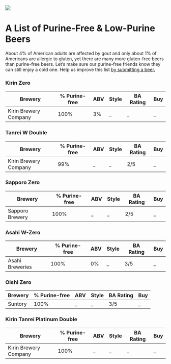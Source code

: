 <img id="logo" src="https://openclipart.org/download/279914/hops.svg" />

# A List of Purine-Free & Low-Purine Beers
About 4% of American adults are affected by gout and only about 1% of Americans are allergic to gluten, yet there are many more gluten-free beers than purine-free beers. Let’s make sure our purine-free friends know they can still enjoy a cold one. Help us improve this list <a href="https://docs.google.com/forms/d/e/1FAIpQLSeD7TKSytJlDtr6dUp1CVFkmegmEJhliruga1Oz5cZP2bUqyQ/viewform">by submitting a beer.</a>

### Kirin Zero

Brewery | % Purine-free | ABV | Style | BA Rating | Buy
--- | --- | --- | --- | --- | ---
Kirin Brewery Company | 100% | 3% | _ | _ | _

### Tanrei W Double 

Brewery | % Purine-free | ABV | Style | BA Rating | Buy
--- | --- | --- | --- | --- | ---
Kirin Brewery Company | 99% | _ | _ | 2/5 | _

### Sapporo Zero

Brewery | % Purine-free | ABV | Style | BA Rating | Buy
--- | --- | --- | --- | --- | ---
Sapporo Brewery | 100% | _ | _ | 2/5 | _

### Asahi W-Zero

Brewery | % Purine-free | ABV | Style | BA Rating | Buy
--- | --- | --- | --- | --- | ---
Asahi Breweries | 100% | 0% | _ | 3/5 | _

### Oishi Zero 

Brewery | % Purine-free | ABV | Style | BA Rating | Buy
--- | --- | --- | --- | --- | ---
Suntory | 100% | _ | _ | 3/5 | _

### Kirin Tanrei Platinum Double

Brewery | % Purine-free | ABV | Style | BA Rating | Buy
--- | --- | --- | --- | --- | ---
Kirin Brewery Company | 100% | _ | _ | _ | _
